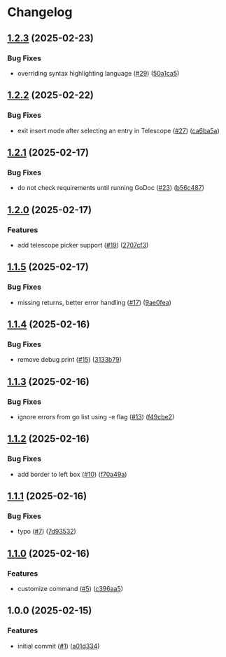 # Changelog

## [1.2.3](https://github.com/fredrikaverpil/godoc.nvim/compare/v1.2.2...v1.2.3) (2025-02-23)


### Bug Fixes

* overriding syntax highlighting language ([#29](https://github.com/fredrikaverpil/godoc.nvim/issues/29)) ([50a1ca5](https://github.com/fredrikaverpil/godoc.nvim/commit/50a1ca545e0ef339b097d080f5d2ce30484547be))

## [1.2.2](https://github.com/fredrikaverpil/godoc.nvim/compare/v1.2.1...v1.2.2) (2025-02-22)


### Bug Fixes

* exit insert mode after selecting an entry in Telescope ([#27](https://github.com/fredrikaverpil/godoc.nvim/issues/27)) ([ca6ba5a](https://github.com/fredrikaverpil/godoc.nvim/commit/ca6ba5ad9b9474ef42abc70bf2ac4d48770875a0))

## [1.2.1](https://github.com/fredrikaverpil/godoc.nvim/compare/v1.2.0...v1.2.1) (2025-02-17)


### Bug Fixes

* do not check requirements until running GoDoc ([#23](https://github.com/fredrikaverpil/godoc.nvim/issues/23)) ([b56c487](https://github.com/fredrikaverpil/godoc.nvim/commit/b56c487a1efd6c23c290b4a3ebad39305922158f))

## [1.2.0](https://github.com/fredrikaverpil/godoc.nvim/compare/v1.1.5...v1.2.0) (2025-02-17)


### Features

* add telescope picker support ([#19](https://github.com/fredrikaverpil/godoc.nvim/issues/19)) ([2707cf3](https://github.com/fredrikaverpil/godoc.nvim/commit/2707cf3d825ec5fde5752617d89940402e804e88))

## [1.1.5](https://github.com/fredrikaverpil/godoc.nvim/compare/v1.1.4...v1.1.5) (2025-02-17)


### Bug Fixes

* missing returns, better error handling ([#17](https://github.com/fredrikaverpil/godoc.nvim/issues/17)) ([9ae0fea](https://github.com/fredrikaverpil/godoc.nvim/commit/9ae0fea63cb72bfe9025785377d77490229e5a79))

## [1.1.4](https://github.com/fredrikaverpil/godoc.nvim/compare/v1.1.3...v1.1.4) (2025-02-16)


### Bug Fixes

* remove debug print ([#15](https://github.com/fredrikaverpil/godoc.nvim/issues/15)) ([3133b79](https://github.com/fredrikaverpil/godoc.nvim/commit/3133b79fa03c4fb86d397d20f983af14ced788b7))

## [1.1.3](https://github.com/fredrikaverpil/godoc.nvim/compare/v1.1.2...v1.1.3) (2025-02-16)


### Bug Fixes

* ignore errors from go list using -e flag ([#13](https://github.com/fredrikaverpil/godoc.nvim/issues/13)) ([f49cbe2](https://github.com/fredrikaverpil/godoc.nvim/commit/f49cbe2e82b599aa9a0703ade388be3f093128c7))

## [1.1.2](https://github.com/fredrikaverpil/godoc.nvim/compare/v1.1.1...v1.1.2) (2025-02-16)


### Bug Fixes

* add border to left box ([#10](https://github.com/fredrikaverpil/godoc.nvim/issues/10)) ([f70a49a](https://github.com/fredrikaverpil/godoc.nvim/commit/f70a49a872e0bf551c252f1af185601202a3eb69))

## [1.1.1](https://github.com/fredrikaverpil/godoc.nvim/compare/v1.1.0...v1.1.1) (2025-02-16)


### Bug Fixes

* typo ([#7](https://github.com/fredrikaverpil/godoc.nvim/issues/7)) ([7d93532](https://github.com/fredrikaverpil/godoc.nvim/commit/7d93532c285070793336364044e16f13d53aa00a))

## [1.1.0](https://github.com/fredrikaverpil/godoc.nvim/compare/v1.0.0...v1.1.0) (2025-02-16)


### Features

* customize command ([#5](https://github.com/fredrikaverpil/godoc.nvim/issues/5)) ([c396aa5](https://github.com/fredrikaverpil/godoc.nvim/commit/c396aa5051f234eb3eea1714817af823cf9e011b))

## 1.0.0 (2025-02-15)


### Features

* initial commit ([#1](https://github.com/fredrikaverpil/godoc.nvim/issues/1)) ([a01d334](https://github.com/fredrikaverpil/godoc.nvim/commit/a01d334c6bcb55e94d1908a1b470ba378a417607))
